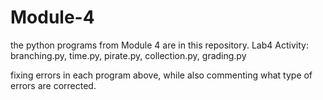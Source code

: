 # Module-4
the python programs from Module 4 are in this repository.
Lab4 Activity: branching.py, time.py, pirate.py, collection.py, grading.py

fixing  errors in each program above, while also  commenting what type of errors are corrected.
